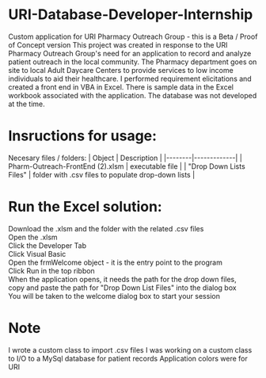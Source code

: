 # URI-Database-Developer-Internship
Custom application for URI Pharmacy Outreach Group - this is a Beta / Proof of Concept version
This project was created in response to the URI Pharmacy Outreach Group's need for an application to record and analyze patient outreach in the local community.  The Pharmacy department goes on site to local Adult Daycare Centers to provide services to low income individuals to aid their healthcare.
I performed requirement elicitations and created a front end in VBA in Excel. 
There is sample data in the Excel workbook associated with the application.  The database was not developed at the time.
# Insructions for usage:
Necesary files / folders:
| Object | Description |
|--------|-------------|
| Pharm-Outreach-FrontEnd (2).xlsm | executable file |
| "Drop Down Lists Files" | folder with .csv files to populate drop-down lists |

# Run the Excel solution:
Download the .xlsm and the folder with the related .csv files <br>
Open the .xlsm <br>
Click the Developer Tab <br>
Click Visual Basic <br>
Open the frmWelcome object - it is the entry point to the program <br>
Click Run in the top ribbon <br>
When the application opens, it needs the path for the drop down files,  <br>
copy and paste the path for "Drop Down List Files" into the dialog box <br>
You will be taken to the welcome dialog box to start your session
# Note
I wrote a custom class to import .csv files
I was working on a custom class to I/O to a MySql database for patient records
Application colors were for URI
